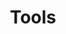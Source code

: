 ---
title : "Tools"
service_list:
# service item loop
- name : "HTML"
  image : "images/icons/web-development.png"

# service item loop
- name : "Tableau"
  image : "images/icons/graphic-design.png"

# service item loop
- name : "SQL"
  image : "images/icons/dbms.png"

# service item loop
- name : "R & Python Programming"
  image : "images/icons/software-development.png"

# service item loop
- name : "Statistics"
  image : "images/icons/marketing.png"

# service item loop
- name : "Microsoft Office <br> & Google Suite"
  image : "images/icons/mobile-app.png"



# custom style
custom_class: "" 
custom_attributes: "" 
custom_css: ""
---